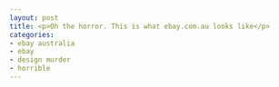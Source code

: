 ```yaml
---
layout: post
title: <p>Oh the horror. This is what ebay.com.au looks like</p>
categories:
- ebay australia
- ebay
- design murder
- horrible
---
```

